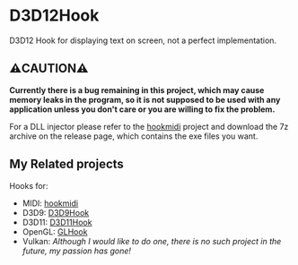 # D3D12Hook
D3D12 Hook for displaying text on screen, not a perfect implementation.

## :warning:CAUTION:warning:
**Currently there is a bug remaining in this project, which may cause memory leaks in the program, so it is not supposed to be used with any application unless you don't care or you are willing to fix the problem.**

For a DLL injector please refer to the [hookmidi](https://github.com/lxfly2000/hookmidi) project and download the 7z archive on the release page, which contains the exe files you want.

## My Related projects
Hooks for:
* MIDI: [hookmidi](https://github.com/lxfly2000/hookmidi)
* D3D9: [D3D9Hook](https://github.com/lxfly2000/D3D9Hook)
* D3D11: [D3D11Hook](https://github.com/lxfly2000/D3D11Hook)
* OpenGL: [GLHook](https://github.com/lxfly2000/GLHook)
* Vulkan: *Although I would like to do one, there is no such project in the future, my passion has gone!*
